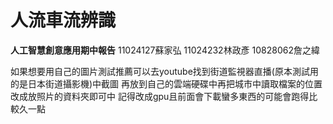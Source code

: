 # 人流車流辨識
**人工智慧創意應用期中報告**
11024127蘇家弘 11024232林政彥 10828062詹之緯

如果想要用自己的圖片測試推薦可以去youtube找到街道監視器直播(原本測試用的是日本街道攝影機)中截圖
再放到自己的雲端硬碟中再把城市中讀取檔案的位置改成放照片的資料夾即可中
記得改成gpu且前面會下載蠻多東西的可能會跑得比較久一點
